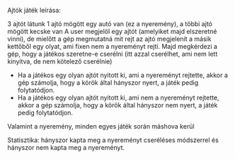 Ajtók játék leírása:

3 ajtót látunk
1 ajtó mögött egy autó van (ez a nyeremény), a többi ajtó mögött kecske van
A user megjelöl egy ajtót (amelyiket majd elszeretné vinni), de mielőtt a gép megmutatná mit rejt az ajtó megjelenít a másik kettőből egy olyat, ami fixen nem a nyereményt rejti.
Majd megkérdezi a gép, hogy a játékos szeretne-e cserélni (itt azzal cserélhet, ami nem lett kinyitva, de nem kötelező cserélnie)
- Ha a játékos egy olyan ajtót nyitott ki, ami a nyereményt rejtette, akkor a gép számolja, hogy a körök által hányszor nyert, a játék pedig folytatódjon.
- Ha a játékos egy olyan ajtót nyitott ki, ami nem a nyereményt rejtette, akkor a gép számolja, hogy a körök által hányszor nem nyert, a játék pedig folytatódjon.

Valamint a nyeremény, minden egyes játék során máshova kerül

Statisztika: hányszor kapta meg a nyereményt cseréléses módszerrel és hányszor nem kapta meg a nyereményt.


